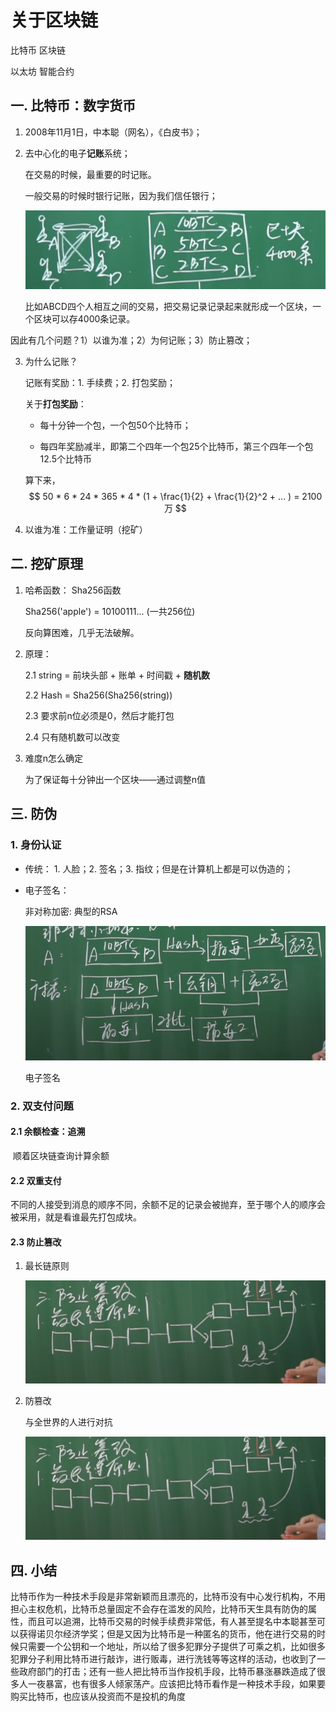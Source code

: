 # 关于区块链

比特币 区块链

以太坊 智能合约





## 一. 比特币：数字货币

1. 2008年11月1日，中本聪（网名），《白皮书》；

2. 去中心化的电子**记账**系统；

   在交易的时候，最重要的时记账。

   一般交易的时候时银行记账，因为我们信任银行；

   ![image-20210610143141525](imgs\区块.png)

   比如ABCD四个人相互之间的交易，把交易记录记录起来就形成一个区块，一个区块可以存4000条记录。

因此有几个问题？1）以谁为准；2）为何记账；3）防止篡改；

3. 为什么记账？

   记账有奖励：1. 手续费；2. 打包奖励；

   关于**打包奖励**：

   - 每十分钟一个包，一个包50个比特币；

   - 每四年奖励减半，即第二个四年一个包25个比特币，第三个四年一个包12.5个比特币

   算下来，
   $$
   50 * 6 * 24 * 365 * 4 * (1 + \frac{1}{2} + \frac{1}{2}^2 + ... ) = 2100万
   $$

4. 以谁为准：工作量证明（挖矿）



## 二. 挖矿原理

1. 哈希函数： Sha256函数

   Sha256('apple') = 10100111... (一共256位)

   反向算困难，几乎无法破解。

2. 原理：

   2.1 string = 前块头部 + 账单 + 时间戳 + **随机数**

   2.2 Hash = Sha256(Sha256(string))

   2.3 要求前n位必须是0，然后才能打包

   2.4 只有随机数可以改变

4. 难度n怎么确定

   为了保证每十分钟出一个区块——通过调整n值



## 三. 防伪

### 1. 身份认证

- 传统： 1. 人脸；2. 签名；3. 指纹；但是在计算机上都是可以伪造的；

- 电子签名：

  非对称加密: 典型的RSA

  ![image-20210610154344829](imgs\电子签名.png)

  电子签名

### 2. 双支付问题

#### 2.1 余额检查：追溯	

​	顺着区块链查询计算余额

#### 2.2 双重支付

​	不同的人接受到消息的顺序不同，余额不足的记录会被抛弃，至于哪个人的顺序会被采用，就是看谁最先打包成块。

#### 2.3 防止篡改

 1. 最长链原则

    ![image-20210610155732933](imgs\最长链.png)

2. 防篡改

   与全世界的人进行对抗

   ![image-20210610160447525](imgs/防篡改.png)



## 四. 小结

​	比特币作为一种技术手段是非常新颖而且漂亮的，比特币没有中心发行机构，不用担心主权危机，比特币总量固定不会存在滥发的风险，比特币天生具有防伪的属性，而且可以追溯，比特币交易的时候手续费非常低，有人甚至提名中本聪甚至可以获得诺贝尔经济学奖；但是又因为比特币是一种匿名的货币，他在进行交易的时候只需要一个公钥和一个地址，所以给了很多犯罪分子提供了可乘之机，比如很多犯罪分子利用比特币进行敲诈，进行贩毒，进行洗钱等等这样的活动，也收到了一些政府部门的打击；还有一些人把比特币当作投机手段，比特币暴涨暴跌造成了很多人一夜暴富，也有很多人倾家荡产。应该把比特币看作是一种技术手段，如果要购买比特币，也应该从投资而不是投机的角度



